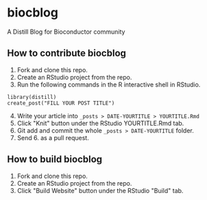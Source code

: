 # biocblog
A Distill Blog for Bioconductor community

## How to contribute biocblog

1. Fork and clone this repo.
2. Create an RStudio project from the repo.
3. Run the following commands in the R interactive shell in RStudio.
  ```
  library(distill)
  create_post("FILL YOUR POST TITLE")
  ```
4. Write your article into `_posts > DATE-YOURTITLE > YOURTITLE.Rmd`
5. Click "Knit" button under the RStudio YOURTITLE.Rmd tab.
6. Git add and commit the whole `_posts > DATE-YOURTITLE` folder.
7. Send 6. as a pull request.

## How to build biocblog

1. Fork and clone this repo.
2. Create an RStudio project from the repo.
3. Click "Build Website" button under the RStudio "Build" tab.
